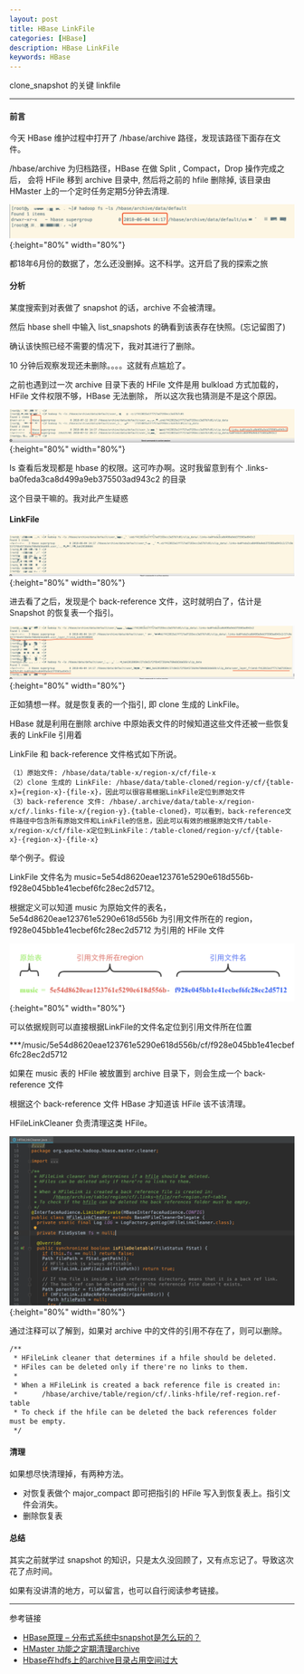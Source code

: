 ```yaml
---
layout: post
title: HBase LinkFile
categories: [HBase]
description: HBase LinkFile
keywords: HBase
---
```


clone_snapshot 的关键 linkfile

---

#### 前言

今天 HBase 维护过程中打开了 /hbase/archive 路径，发现该路径下面存在文件。

/hbase/archive 为归档路径，HBase 在做 Split , Compact，Drop 操作完成之后，
会将 HFile 移到 archive 目录中, 然后将之前的 hfile 删除掉, 该目录由 HMaster 上的一个定时任务定期5分钟去清理.  

![](/images/blog/2019-06-20-1.png){:height="80%" width="80%"}

都18年6月份的数据了，怎么还没删掉。这不科学。这开启了我的探索之旅

#### 分析

某度搜索到对表做了 snapshot 的话，archive 不会被清理。

然后 hbase shell 中输入 list_snapshots 的确看到该表存在快照。(忘记留图了)

确认该快照已经不需要的情况下，我对其进行了删除。

10 分钟后观察发现还未删除。。。。这就有点尴尬了。

之前也遇到过一次 archive 目录下表的 HFile 文件是用 bulkload 方式加载的，HFile 文件权限不够，HBase 无法删除，
所以这次我也猜测是不是这个原因。

![](/images/blog/2019-06-20-2.png){:height="80%" width="80%"}

ls 查看后发现都是 hbase 的权限。这可咋办啊。这时我留意到有个 .links-ba0feda3ca8d499a9eb375503ad943c2 的目录

这个目录干嘛的。我对此产生疑惑

#### LinkFile 

![](/images/blog/2019-06-20-3.png){:height="80%" width="80%"}

进去看了之后，发现是个 back-reference 文件，这时就明白了，估计是 Snapshot 的恢复表一个指引。

![](/images/blog/2019-06-20-4.png){:height="80%" width="80%"}

正如猜想一样。就是恢复表的一个指引, 即 clone 生成的 LinkFile。

HBase 就是利用在删除 archive 中原始表文件的时候知道这些文件还被一些恢复表的 LinkFile 引用着

LinkFile 和 back-reference 文件格式如下所说。

``` 
（1）原始文件: /hbase/data/table-x/region-x/cf/file-x
（2）clone 生成的 LinkFile: /hbase/data/table-cloned/region-y/cf/{table-x}={region-x}-{file-x}，因此可以很容易根据LinkFile定位到原始文件
（3）back-reference 文件: /hbase/.archive/data/table-x/region-x/cf/.links-file-x/{region-y}.{table-cloned}，可以看到，back-reference文件路径中包含所有原始文件和LinkFile的信息，因此可以有效的根据原始文件/table-x/region-x/cf/file-x定位到LinkFile：/table-cloned/region-y/cf/{table-x}-{region-x}-{file-x}
```

举个例子。假设

LinkFile 文件名为 music=5e54d8620eae123761e5290e618d556b-f928e045bb1e41ecbef6fc28ec2d5712。

根据定义可以知道 music 为原始文件的表名，5e54d8620eae123761e5290e618d556b 为引用文件所在的 region，f928e045bb1e41ecbef6fc28ec2d5712 为引用的 HFile 文件

![](/images/blog/2019-06-20-5.png){:height="80%" width="80%"}

可以依据规则可以直接根据LinkFile的文件名定位到引用文件所在位置

***/music/5e54d8620eae123761e5290e618d556b/cf/f928e045bb1e41ecbef6fc28ec2d5712

如果在 music 表的 HFile 被放置到 archive 目录下，则会生成一个 back-reference 文件

根据这个 back-reference 文件 HBase 才知道该 HFile 该不该清理。

HFileLinkCleaner 负责清理这类 HFile。

![](/images/blog/2019-06-20-6.png){:height="80%" width="80%"}

通过注释可以了解到，如果对 archive 中的文件的引用不存在了，则可以删除。

```
/**
 * HFileLink cleaner that determines if a hfile should be deleted.
 * HFiles can be deleted only if there're no links to them.
 *
 * When a HFileLink is created a back reference file is created in:
 *      /hbase/archive/table/region/cf/.links-hfile/ref-region.ref-table
 * To check if the hfile can be deleted the back references folder must be empty.
 */
```

#### 清理

如果想尽快清理掉，有两种方法。

- 对恢复表做个 major_compact 即可把指引的 HFile 写入到恢复表上。指引文件会消失。
- 删除恢复表

#### 总结

其实之前就学过 snapshot 的知识，只是太久没回顾了，又有点忘记了。导致这次花了点时间。

如果有没讲清的地方，可以留言，也可以自行阅读参考链接。

---
参考链接
* [HBase原理 – 分布式系统中snapshot是怎么玩的？](http://hbasefly.com/2017/09/17/hbase-snapshot/)
* [HMaster 功能之定期清理archive](https://www.jianshu.com/p/f82aafd7b381)
* [Hbase在hdfs上的archive目录占用空间过大](https://blog.csdn.net/qq_31598113/article/details/79934919)








